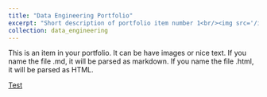 ```yaml
---
title: "Data Engineering Portfolio"
excerpt: "Short description of portfolio item number 1<br/><img src='/images/500x300.png'>"
collection: data_engineering
---
```


This is an item in your portfolio. It can be have images or nice text. If you name the file .md, it will be parsed as markdown. If you name the file .html, it will be parsed as HTML. 


[Test](../data_engineering/test)
